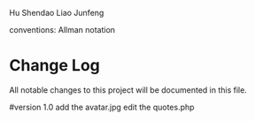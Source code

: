 Hu Shendao
Liao Junfeng

conventions:
Allman notation


# Change Log
All notable changes to this project will be documented in this file.

#version 1.0
add the avatar.jpg
edit the quotes.php